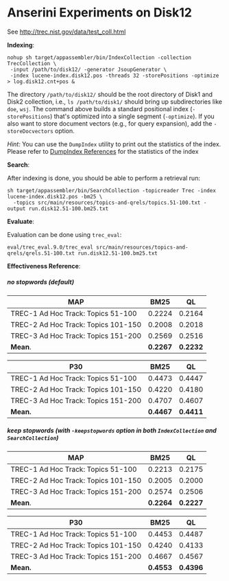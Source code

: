 # Anserini Experiments on Disk12

See http://trec.nist.gov/data/test_coll.html

**Indexing**:

```
nohup sh target/appassembler/bin/IndexCollection -collection TrecCollection \
 -input /path/to/disk12/ -generator JsoupGenerator \
 -index lucene-index.disk12.pos -threads 32 -storePositions -optimize > log.disk12.cnt+pos &
```


The directory `/path/to/disk12/` should be the root directory of Disk1 and Disk2 collection, i.e., `ls /path/to/disk1/` 
should bring up subdirectories like `doe`, `wsj`. The command above builds a standard positional index 
(`-storePositions`) that's optimized into a single segment (`-optimize`). If you also want to store document vectors 
(e.g., for query expansion), add the `-storeDocvectors` option.

_Hint:_ You can use the `DumpIndex` utility to print out the statistics of the index. Please refer to 
[DumpIndex References](dumpindex-reference.md) for the statistics of the index


**Search**:

After indexing is done, you should be able to perform a retrieval run:

```
sh target/appassembler/bin/SearchCollection -topicreader Trec -index lucene-index.disk12.pos -bm25 \
  -topics src/main/resources/topics-and-qrels/topics.51-100.txt -output run.disk12.51-100.bm25.txt
```

**Evaluate**:

Evaluation can be done using `trec_eval`:
```
eval/trec_eval.9.0/trec_eval src/main/resources/topics-and-qrels/qrels.51-100.txt run.disk12.51-100.bm25.txt
```

**Effectiveness Reference**:

##### no stopwords (default)

MAP                                   | BM25   | QL     
--------------------------------------|--------|--------
TREC-1 Ad Hoc Track: Topics 51-100    | 0.2224 | 0.2164 
TREC-2 Ad Hoc Track: Topics 101-150   | 0.2008 | 0.2018 
TREC-3 Ad Hoc Track: Topics 151-200   | 0.2569 | 0.2516 
**Mean**.                             | **0.2267** | **0.2232** 


P30                                   | BM25   | QL     
--------------------------------------|--------|--------
TREC-1 Ad Hoc Track: Topics 51-100    | 0.4473 | 0.4447 
TREC-2 Ad Hoc Track: Topics 101-150   | 0.4220 | 0.4180 
TREC-3 Ad Hoc Track: Topics 151-200   | 0.4707 | 0.4607
**Mean.**                             | **0.4467** | **0.4411** 


##### keep stopwords (with `-keepstopwords` option in both `IndexCollection` and `SearchCollection`)

MAP                                   | BM25   | QL     
--------------------------------------|--------|--------
TREC-1 Ad Hoc Track: Topics 51-100    | 0.2213 | 0.2175 
TREC-2 Ad Hoc Track: Topics 101-150   | 0.2005 | 0.2000 
TREC-3 Ad Hoc Track: Topics 151-200   | 0.2574 | 0.2506 
**Mean**.                             | **0.2264** | **0.2227** 


P30                                   | BM25   | QL     
--------------------------------------|--------|--------
TREC-1 Ad Hoc Track: Topics 51-100    | 0.4453 | 0.4487 
TREC-2 Ad Hoc Track: Topics 101-150   | 0.4240 | 0.4133 
TREC-3 Ad Hoc Track: Topics 151-200   | 0.4667 | 0.4567
**Mean.**                             | **0.4553** | **0.4396** 
